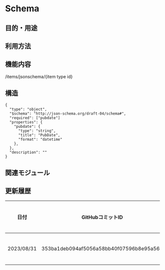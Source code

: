 # Schema

## 目的・用途



## 利用方法

## 機能内容

/items/jsonschema/{item type id}

## 構造

```
{
  "type": "object",
  "$schema": "http://json-schema.org/draft-04/schema#",
  "required": ["pubdate"]
  "properties": {
    "pubdate": {
      "type": "string",
      "title": "PubDate",
      "format": "datetime"
    },                                                        
  },
  "description": ""
}
```

## 関連モジュール


## 更新履歴


| 日付  | GitHubコミットID | 更新内容 |
| ------------- | ------------- | ------------- |
| 2023/08/31 | 353ba1deb094af5056a58bb40f07596b8e95a562 | 初版作成 |
